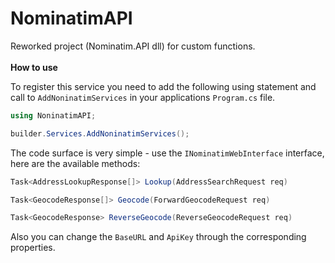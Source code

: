 # NominatimAPI

Reworked project (Nominatim.API dll) for custom functions.
\
\
**How to use**

To register this service you need to add the following using statement and call to `AddNoninatimServices` in your applications `Program.cs` file.

```csharp
using NoninatimAPI;
```
```csharp
builder.Services.AddNoninatimServices();
```

The code surface is very simple - use the `INominatimWebInterface` interface, here are the available methods:

```csharp
Task<AddressLookupResponse[]> Lookup(AddressSearchRequest req)
```

```csharp
Task<GeocodeResponse[]> Geocode(ForwardGeocodeRequest req)
```

```csharp
Task<GeocodeResponse> ReverseGeocode(ReverseGeocodeRequest req)
```

Also you can change the `BaseURL` and `ApiKey` through the corresponding properties.
